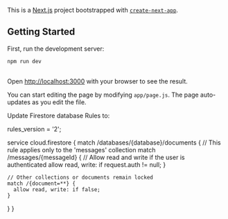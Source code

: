 This is a [Next.js](https://nextjs.org) project bootstrapped with [`create-next-app`](https://github.com/vercel/next.js/tree/canary/packages/create-next-app).

## Getting Started

First, run the development server:

```bash
npm run dev
 
```

Open [http://localhost:3000](http://localhost:3000) with your browser to see the result.

You can start editing the page by modifying `app/page.js`. The page auto-updates as you edit the file.

Update Firestore database Rules to:

rules_version = '2';

service cloud.firestore {
  match /databases/{database}/documents {
    // This rule applies only to the 'messages' collection
    match /messages/{messageId} {
      // Allow read and write if the user is authenticated
      allow read, write: if request.auth != null;
    }
    
    // Other collections or documents remain locked
    match /{document=**} {
      allow read, write: if false;
    }
  }
}

